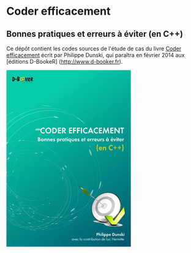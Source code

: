 # Coder efficacement
## Bonnes pratiques et erreurs à éviter (en C++)

Ce dépôt contient les codes sources de l'étude de cas du livre [Coder efficacement](http://d-booker.jo.my/coder-efficacement) écrit par Philippe Dunski, qui paraîtra en février 2014 aux [éditions D-BookeR] (http://www.d-booker.fr).

![Couverture du livre](coder_cpp-book.jpg)
